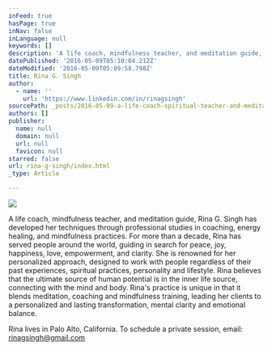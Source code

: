```yaml
---
inFeed: true
hasPage: true
inNav: false
inLanguage: null
keywords: []
description: 'A life coach, mindfulness teacher, and meditation guide, Rina G. Singh has developed her techniques through professional studies in coaching, energy healing, and mindfulness practices. For more than a decade, Rina has served people around the world, guiding in search for peace, joy, happiness, love, empowerment, and clarity. She is renowned for her personalized approach, designed to work with people regardless of their past experiences, spiritual practices, personality and lifestyle. Rina believes that the ultimate source of human potential is in the inner life source, connecting with the mind and body. Rina’s practice is unique in that it blends meditation, coaching and mindfulness training, leading her clients to a personalized and lasting transformation, mental clarity and emotional balance.'
datePublished: '2016-05-09T05:10:04.212Z'
dateModified: '2016-05-09T05:09:58.798Z'
title: Rina G. Singh
author:
  - name: ''
    url: 'https://www.linkedin.com/in/rinagsingh'
sourcePath: _posts/2016-05-09-a-life-coach-spiritual-teacher-and-meditation-guide-rina.md
authors: []
publisher:
  name: null
  domain: null
  url: null
  favicon: null
starred: false
url: rina-g-singh/index.html
_type: Article

---
```

![](https://s3-us-west-2.amazonaws.com/the-grid-img/p/1bed85bda16c9beb360a0e2fe3516d038fc45867.jpg)

A life coach, mindfulness teacher, and meditation guide, Rina G. Singh has developed her techniques through professional studies in coaching, energy healing, and mindfulness practices. For more than a decade, Rina has served people around the world, guiding in search for peace, joy, happiness, love, empowerment, and clarity. She is renowned for her personalized approach, designed to work with people regardless of their past experiences, spiritual practices, personality and lifestyle. Rina believes that the ultimate source of human potential is in the inner life source, connecting with the mind and body. Rina's practice is unique in that it blends meditation, coaching and mindfulness training, leading her clients to a personalized and lasting transformation, mental clarity and emotional balance.

Rina lives in Palo Alto, California. To schedule a private session, email: rinagsingh@gmail.com